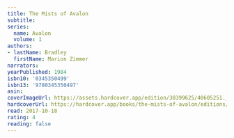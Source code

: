 ```yaml
---
title: The Mists of Avalon
subtitle:
series:
  name: Avalon
  volume: 1
authors:
- lastName: Bradley
  firstName: Marion Zimmer
narrators:
yearPublished: 1984
isbn10: '0345350499'
isbn13: '9780345350497'
asin:
coverImageUrl: https://assets.hardcover.app/edition/30399625/40605251._SX98_.jpg
hardcoverUrl: https://hardcover.app/books/the-mists-of-avalon/editions/5464072
read: 2017-10-18
rating: 4
reading: false
---
```

